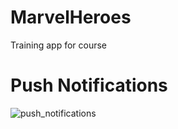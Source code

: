 # MarvelHeroes
Training app for course

# Push Notifications
![push_notifications](https://github.com/Qiraa/MarvelHeroes/assets/95233666/8225a9fe-ee06-4595-b00c-e64a91550bb8)

